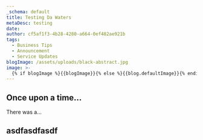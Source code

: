 ```yaml
---
_schema: default
title: Testing Da Waters
metaDesc: testing
date:
author: cf5af1f3-4b28-4280-a664-0ef482ae921b
tags:
  - Business Tips
  - Announcement
  - Service Updates
blogImage: /assets/uploads/black-abstract.jpg
image: >-
  {% if blogImage %}{{blogImage}}{% else %}{{blog.defaultImage}}{% endif %}
---
```

## Once upon a time...

There was a...

## asdfasdfasdf

